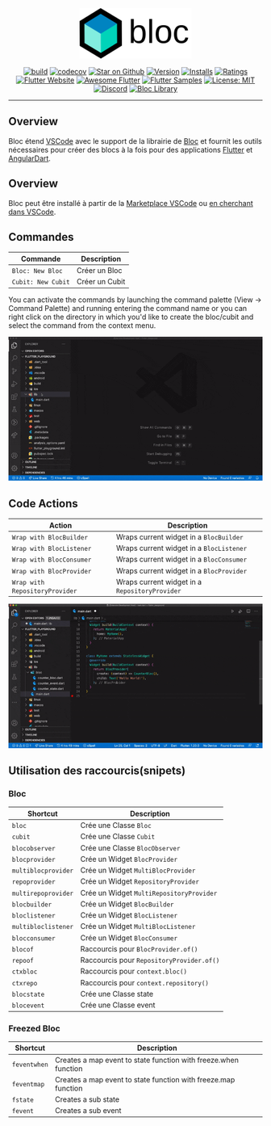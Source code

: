 <p align="center">
<img src="https://raw.githubusercontent.com/felangel/bloc/master/docs/assets/bloc_logo_full.png" height="100" alt="Bloc" />
</p>

<p align="center">
<a href="https://github.com/felangel/bloc/actions"><img src="https://img.shields.io/github/workflow/status/felangel/bloc/build.svg?logo=github" alt="build"></a>
<a href="https://codecov.io/gh/felangel/bloc"><img src="https://codecov.io/gh/felangel/Bloc/branch/master/graph/badge.svg" alt="codecov"></a>
<a href="https://github.com/felangel/bloc"><img src="https://img.shields.io/github/stars/felangel/bloc.svg?style=flat&logo=github&colorB=deeppink&label=stars" alt="Star on Github"></a>
<a href="https://marketplace.visualstudio.com/items?itemName=FelixAngelov.bloc"><img src="https://vsmarketplacebadge.apphb.com/version-short/FelixAngelov.bloc.svg" alt="Version"></a>
<a href="https://marketplace.visualstudio.com/items?itemName=FelixAngelov.bloc"><img src="https://vsmarketplacebadge.apphb.com/installs-short/FelixAngelov.bloc.svg" alt="Installs"></a>
<a href="https://marketplace.visualstudio.com/items?itemName=FelixAngelov.bloc"><img src="https://vsmarketplacebadge.apphb.com/rating-short/FelixAngelov.bloc.svg" alt="Ratings"></a>
<a href="https://flutter.dev/docs/development/data-and-backend/state-mgmt/options#bloc--rx"><img src="https://img.shields.io/badge/flutter-website-deepskyblue.svg" alt="Flutter Website"></a>
<a href="https://github.com/Solido/awesome-flutter#standard"><img src="https://img.shields.io/badge/awesome-flutter-blue.svg?longCache=true" alt="Awesome Flutter"></a>
<a href="http://fluttersamples.com"><img src="https://img.shields.io/badge/flutter-samples-teal.svg?longCache=true" alt="Flutter Samples"></a>
<a href="https://opensource.org/licenses/MIT"><img src="https://img.shields.io/badge/license-MIT-purple.svg" alt="License: MIT"></a>
<a href="https://discord.gg/Hc5KD3g"><img src="https://img.shields.io/discord/649708778631200778.svg?logo=discord&color=blue" alt="Discord"></a>
<a href="https://github.com/felangel/bloc"><img src="https://tinyurl.com/bloc-library" alt="Bloc Library"></a>
</p>

---

## Overview

Bloc étend [VSCode](https://code.visualstudio.com/) avec le support de la librairie de [Bloc](https://bloclibrary.dev) et fournit les outils nécessaires pour créer des blocs à la fois pour des applications [Flutter](https://flutter.dev/) et [AngularDart](https://angulardart.dev/).

## Overview

Bloc peut être installé à partir de la [Marketplace VSCode](https://marketplace.visualstudio.com/items?itemName=FelixAngelov.bloc) ou [en cherchant dans VSCode](https://code.visualstudio.com/docs/editor/extension-gallery#_search-for-an-extension).

## Commandes

| Commande           | Description    |
| ------------------ | -------------- |
| `Bloc: New Bloc`   | Créer un Bloc  |
| `Cubit: New Cubit` | Créer un Cubit |

You can activate the commands by launching the command palette (View -> Command Palette) and running entering the command name or you can right click on the directory in which you'd like to create the bloc/cubit and select the command from the context menu.

![demo](https://raw.githubusercontent.com/felangel/bloc/master/extensions/vscode/assets/new-bloc-usage.gif)

## Code Actions

| Action                         | Description                                    |
| ------------------------------ | ---------------------------------------------- |
| `Wrap with BlocBuilder`        | Wraps current widget in a `BlocBuilder`        |
| `Wrap with BlocListener`       | Wraps current widget in a `BlocListener`       |
| `Wrap with BlocConsumer`       | Wraps current widget in a `BlocConsumer`       |
| `Wrap with BlocProvider`       | Wraps current widget in a `BlocProvider`       |
| `Wrap with RepositoryProvider` | Wraps current widget in a `RepositoryProvider` |

![demo](https://raw.githubusercontent.com/felangel/bloc/master/extensions/vscode/assets/wrap-with-usage.gif)

## Utilisation des raccourcis(snipets)

### Bloc

| Shortcut            | Description                               |
| ------------------- | ----------------------------------------- |
| `bloc`              | Crée une Classe `Bloc`                    |
| `cubit`             | Crée une Classe `Cubit`                   |
| `blocobserver`      | Crée une Classe `BlocObserver`            |
| `blocprovider`      | Crée un Widget `BlocProvider`             |
| `multiblocprovider` | Crée un Widget `MultiBlocProvider`        |
| `repoprovider`      | Crée un Widget `RepositoryProvider`       |
| `multirepoprovider` | Crée un Widget `MultiRepositoryProvider`  |
| `blocbuilder`       | Crée un Widget `BlocBuilder`              |
| `bloclistener`      | Crée un Widget `BlocListener`             |
| `multibloclistener` | Crée un Widget `MultiBlocListener`        |
| `blocconsumer`      | Crée un Widget `BlocConsumer`             |
| `blocof`            | Raccourcis pour `BlocProvider.of()`       |
| `repoof`            | Raccourcis pour `RepositoryProvider.of()` |
| `ctxbloc`           | Raccourcis pour `context.bloc()`          |
| `ctxrepo`           | Raccourcis pour `context.repository()`    |
| `blocstate`         | Crée une Classe state                     |
| `blocevent`         | Crée une Classe event                     |

### Freezed Bloc

| Shortcut     | Description                                                     |
| ------------ | --------------------------------------------------------------- |
| `feventwhen` | Creates a map event to state function with freeze.when function |
| `feventmap`  | Creates a map event to state function with freeze.map function  |
| `fstate`     | Creates a sub state                                             |
| `fevent`     | Creates a sub event                                             |
